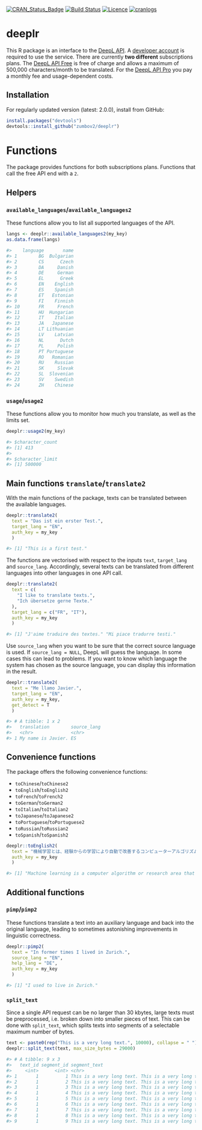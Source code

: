[![CRAN_Status_Badge](http://www.r-pkg.org/badges/version/deeplr)](https://cran.r-project.org/package=deeplr)
[![Build Status](https://travis-ci.org/zumbov2/deeplr.svg?branch=master)](https://travis-ci.org/zumbov2/deeplr)
[![Licence](https://img.shields.io/badge/licence-GPL--3-blue.svg)](https://www.gnu.org/licenses/gpl-3.0.en.html)
[![cranlogs](https://cranlogs.r-pkg.org/badges/grand-total/deeplr)](http://cran.rstudio.com/web/packages/deeplr/index.html)

# deeplr
This R package is an interface to the [DeepL API](https://www.deepl.com/docs-api). A [developer account](https://www.deepl.com/pro#developer) is required to use the service. There are currently **two different** subscriptions plans. The [DeepL API Free](https://www.deepl.com/pro#developer) is free of charge and allows a maximum of 500,000 characters/month to be translated. For the [DeepL API Pro](https://www.deepl.com/pro#developer) you pay a monthly fee and usage-dependent costs.

## Installation
For regularly updated version (latest: 2.0.0), install from GitHub:
```r
install.packages("devtools")
devtools::install_github("zumbov2/deeplr")
```

# Functions
The package provides functions for both subscriptions plans. Functions that call the free API end with a `2`.

## Helpers
### `available_languages`/`available_languages2`
These functions allow you to list all supported languages of the API.

``` r
langs <- deeplr::available_languages2(my_key)
as.data.frame(langs)

#>    language       name
#> 1        BG  Bulgarian
#> 2        CS      Czech
#> 3        DA     Danish
#> 4        DE     German
#> 5        EL      Greek
#> 6        EN    English
#> 7        ES    Spanish
#> 8        ET   Estonian
#> 9        FI    Finnish
#> 10       FR     French
#> 11       HU  Hungarian
#> 12       IT    Italian
#> 13       JA   Japanese
#> 14       LT Lithuanian
#> 15       LV    Latvian
#> 16       NL      Dutch
#> 17       PL     Polish
#> 18       PT Portuguese
#> 19       RO   Romanian
#> 20       RU    Russian
#> 21       SK     Slovak
#> 22       SL  Slovenian
#> 23       SV    Swedish
#> 24       ZH    Chinese
```

### `usage`/`usage2`
These functions allow you to monitor how much you translate, as well as the limits set. 

``` r
deeplr::usage2(my_key)

#> $character_count
#> [1] 413
#> 
#> $character_limit
#> [1] 500000
```

## Main functions `translate`/`translate2`
With the main functions of the package, texts can be translated between the available languages. 

``` r
deeplr::translate2(
  text = "Das ist ein erster Test.",
  target_lang = "EN",
  auth_key = my_key
  )

#> [1] "This is a first test."
```

The functions are vectorised with respect to the inputs `text`, `target_lang` and `source_lang`. Accordingly, several texts can be translated from different languages into other languages in one API call.

``` r
deeplr::translate2(
  text = c(
    "I like to translate texts.",
    "Ich übersetze gerne Texte."
  ),
  target_lang = c("FR", "IT"),
  auth_key = my_key
  )

#> [1] "J'aime traduire des textes." "Mi piace tradurre testi."
```

Use `source_lang` when you want to be sure that the correct source language is used. If `source_lang = NULL`, DeepL will guess the language. In some cases this can lead to problems. If you want to know which language the system has chosen as the source language, you can display this information in the result.

``` r
deeplr::translate2(
  text = "Me llamo Javier.",
  target_lang = "EN",
  auth_key = my_key,
  get_detect = T
  )

#> # A tibble: 1 x 2
#>   translation        source_lang
#>   <chr>              <chr>      
#> 1 My name is Javier. ES
```

## Convenience functions
The package offers the following convenience functions:

* `toChinese`/`toChinese2`
* `toEnglish`/`toEnglish2`
* `toFrench`/`toFrench2`
* `toGerman`/`toGerman2`
* `toItalian`/`toItalian2`
* `toJapanese`/`toJapanese2`
* `toPortuguese`/`toPortuguese2`
* `toRussian`/`toRussian2`
* `toSpanish`/`toSpanish2`

``` r
deeplr::toEnglish2(
  text = "機械学習とは、経験からの学習により自動で改善するコンピューターアルゴリズムもしくはその研究領域で",
  auth_key = my_key
  )

#> [1] "Machine learning is a computer algorithm or research area that automatically improves by learning from experience."
```

## Additional functions
### `pimp`/`pimp2`
These functions translate a text into an auxiliary language and back into the original language, leading to sometimes astonishing improvements in linguistic correctness.

``` r
deeplr::pimp2(
  text = "In former times I lived in Zurich.",
  source_lang = "EN",
  help_lang = "DE",
  auth_key = my_key
  )

#> [1] "I used to live in Zurich."
```

### `split_text`
Since a single API request can be no larger than 30 kbytes, large texts must be preprocessed, i.e. broken down into smaller pieces of text. This can be done with `split_text`, which splits texts into segments of a selectable maximum number of bytes.

``` r
text <- paste0(rep("This is a very long text.", 10000), collapse = " ")
deeplr::split_text(text, max_size_bytes = 29000)

#> # A tibble: 9 x 3
#>   text_id segment_id segment_text                                               
#>     <int>      <int> <chr>                                                      
#> 1       1          1 This is a very long text. This is a very long text. This i~
#> 2       1          2 This is a very long text. This is a very long text. This i~
#> 3       1          3 This is a very long text. This is a very long text. This i~
#> 4       1          4 This is a very long text. This is a very long text. This i~
#> 5       1          5 This is a very long text. This is a very long text. This i~
#> 6       1          6 This is a very long text. This is a very long text. This i~
#> 7       1          7 This is a very long text. This is a very long text. This i~
#> 8       1          8 This is a very long text. This is a very long text. This i~
#> 9       1          9 This is a very long text. This is a very long text. This i~
```


